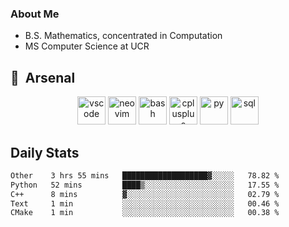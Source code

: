 ### About Me

- B.S. Mathematics, concentrated in Computation
- MS Computer Science at UCR

<h2> 🚀 &nbsp;Arsenal</h2>

<p align="center">

<img src="https://cdn.jsdelivr.net/gh/devicons/devicon/icons/vscode/vscode-original.svg" alt="vscode" width="45" height="45"/>
<img src="https://cdn.jsdelivr.net/gh/devicons/devicon@latest/icons/neovim/neovim-original.svg" alt="neovim" width = "45" height = "45"/>
  
<img src="https://cdn.jsdelivr.net/gh/devicons/devicon/icons/bash/bash-original.svg" alt="bash" width="45" height="45"/>
<img src="https://cdn.jsdelivr.net/gh/devicons/devicon@latest/icons/cplusplus/cplusplus-original.svg" alt="cplusplus" width = "45" height = "45"/>
<img src="https://cdn.jsdelivr.net/gh/devicons/devicon@latest/icons/python/python-plain.svg" alt="py" width = "45" height = "45" />

<img src="https://cdn.jsdelivr.net/gh/devicons/devicon@latest/icons/azuresqldatabase/azuresqldatabase-original.svg" alt="sql" width = "45" height = "45"/>
          
</p>

## Daily Stats

<!--START_SECTION:waka-->

```txt
Other    3 hrs 55 mins   ███████████████████▓░░░░░   78.82 %
Python   52 mins         ████▒░░░░░░░░░░░░░░░░░░░░   17.55 %
C++      8 mins          ▓░░░░░░░░░░░░░░░░░░░░░░░░   02.79 %
Text     1 min           ░░░░░░░░░░░░░░░░░░░░░░░░░   00.46 %
CMake    1 min           ░░░░░░░░░░░░░░░░░░░░░░░░░   00.38 %
```

<!--END_SECTION:waka-->

